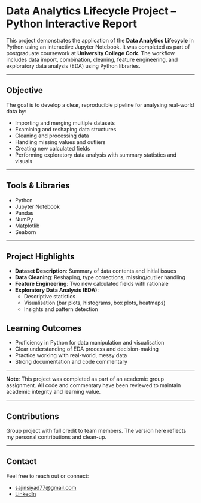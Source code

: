 # Data Analytics Lifecycle Project – Python Interactive Report

This project demonstrates the application of the **Data Analytics Lifecycle** in Python using an interactive Jupyter Notebook. It was completed as part of postgraduate coursework at **University College Cork**. The workflow includes data import, combination, cleaning, feature engineering, and exploratory data analysis (EDA) using Python libraries.

---

## Objective

The goal is to develop a clear, reproducible pipeline for analysing real-world data by:
- Importing and merging multiple datasets
- Examining and reshaping data structures
- Cleaning and processing data
- Handling missing values and outliers
- Creating new calculated fields
- Performing exploratory data analysis with summary statistics and visuals

---

## Tools & Libraries
- Python
- Jupyter Notebook
- Pandas
- NumPy
- Matplotlib
- Seaborn

---

## Project Highlights

- **Dataset Description**: Summary of data contents and initial issues
- **Data Cleaning**: Reshaping, type corrections, missing/outlier handling
- **Feature Engineering**: Two new calculated fields with rationale
- **Exploratory Data Analysis (EDA)**:
  - Descriptive statistics
  - Visualisation (bar plots, histograms, box plots, heatmaps)
  - Insights and pattern detection

## Learning Outcomes

- Proficiency in Python for data manipulation and visualisation
- Clear understanding of EDA process and decision-making
- Practice working with real-world, messy data
- Strong documentation and code commentary

---

**Note**: This project was completed as part of an academic group assignment. All code and commentary have been reviewed to maintain academic integrity and learning value.

---

## Contributions

Group project with full credit to team members. The version here reflects my personal contributions and clean-up.

---

## Contact

Feel free to reach out or connect:
- sajinsiyad77@gmail.com
- [LinkedIn](https://www.linkedin.com/in/sajin-siyad-25770b161/)
